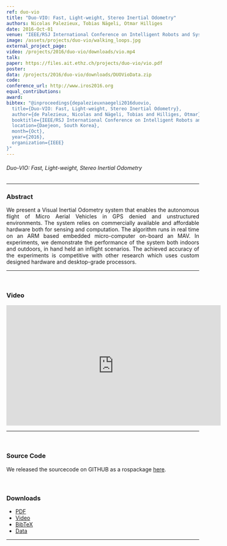 ```yaml
---
ref: duo-vio
title: "Duo-VIO: Fast, Light-weight, Stereo Inertial Odometry"
authors: Nicolas Palezieux, Tobias Nägeli, Otmar Hilliges
date: 2016-Oct-01
venue: "IEEE/RSJ International Conference on Intelligent Robots and Systems (IROS)"
image: /assets/projects/duo-vio/walking_loops.jpg
external_project_page: 
video: /projects/2016/duo-vio/downloads/vio.mp4
talk: 
paper: https://files.ait.ethz.ch/projects/duo-vio/vio.pdf
poster: 
data: /projects/2016/duo-vio/downloads/DUOVioData.zip
code: 
conference_url: http://www.iros2016.org
equal_contributions: 
award: 
bibtex: "@inproceedings{depalezieuxnaegeli2016duovio,
  title={Duo-VIO: Fast, Light-weight, Stereo Inertial Odometry},
  author={de Palezieux, Nicolas and Nägeli, Tobias and Hilliges, Otmar},
  booktitle={IEEE/RSJ International Conference on Intelligent Robots and Systems (IROS)},
  location={Daejeon, South Korea},
  month={Oct},
  year={2016},
  organization={IEEE}
}"
---
```


<h6> Duo-VIO: Fast, Light-weight, Stereo Inertial Odometry </h6>
<hr />



<div class="fullcol">
    <h3>Abstract</h3>
    <p align="justify">
We present a Visual Inertial Odometry system
that enables the autonomous flight of Micro Aerial Vehicles
in GPS denied and unstructured environments. The system
relies on commercially available and affordable hardware both
for sensing and computation. The algorithm runs in real time
on an ARM based embedded micro-computer on-board an
MAV. In experiments, we demonstrate the performance of
the system both indoors and outdoors, in hand held an inflight
scenarios. The achieved accuracy of the experiments is
competitive with other research which uses custom designed
hardware and desktop-grade processors.
    </p>
    <hr />
    <br/> 
</div>    

<div class="fullcol">
<h3>Video</h3>
    <div class="video">
       <iframe width="560" height="315" src="https://www.youtube.com/embed/-cRCTA3MH90" frameborder="0" allowfullscreen></iframe>
    </div>
    <hr />
    <br/> 
</div>

<div class="fullcol">
    <h3>Source Code</h3>
    We released the sourcecode on GITHUB as a rospackage <a href="https://github.com/ethz-ait/duo_vio">here</a>.
      <br/> 
    <br/>
    <br/>
</div>
<div class="fullcol">
 <h3>Downloads</h3>
    <ul class="linklist">
            <li class="a-pdf"><a target="_blank" title="PDF" href="<?php ait_root_dir();?>projects/2016/duo-vio/downloads/vio.pdf">PDF</a></li>
            <li class="a-vid"><a target="_blank" title="Video" href="<?php ait_root_dir();?>projects/2016/duo-vio/downloads/vio.mp4">Video</a></li>
            <li class="a-bib"><a target="_blank" title="BibTex" href="<?php ait_root_dir();?>projects/2016/duo-vio/downloads/vio.bib">BibTeX</a></li>
            <li class="a-zip"><a target="_blank" title="Data" href="<?php ait_root_dir();?>projects/2016/duo-vio/downloads/DUOVioData.zip">Data</a></li>
    </ul>
    <hr />
    <br/> 
</div>



